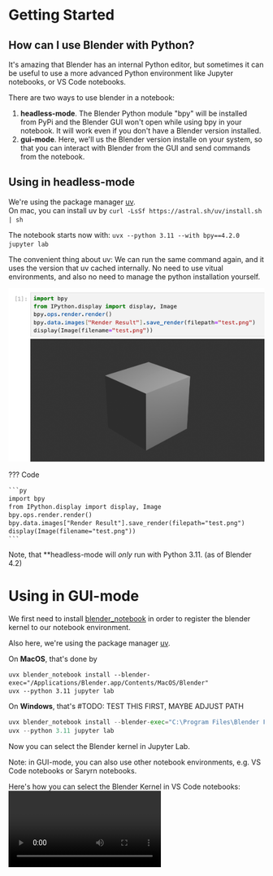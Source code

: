 # Getting Started

## How can I use Blender with Python?

It's amazing that Blender has an internal Python editor, but sometimes it can be useful to use a more advanced Python environment like Jupyter notebooks, or VS Code notebooks.

There are two ways to use blender in a notebook:  

  1. **headless-mode**. The Blender Python module "bpy" will be installed from PyPi and the Blender GUI won't open while using bpy in your notebook. It will work even if you don't have a Blender version installed.
  2. **gui-mode**. Here, we'll us the Blender version installe on your system, so that you can interact with Blender from the GUI and send commands from the notebook.

## Using in headless-mode

We're using the package manager [uv](https://docs.astral.sh/uv/getting-started/installation/).  
On mac, you can install uv by `curl -LsSf https://astral.sh/uv/install.sh | sh`

The notebook starts now with:
`uvx --python 3.11 --with bpy==4.2.0 jupyter lab`

The convenient thing about uv: We can run the same command again, and it uses the version that uv cached internally.
No need to use vitual environments, and also no need to manage the python installation yourself.


![alt text](first_render.png)


??? Code

    ```py
    import bpy
    from IPython.display import display, Image
    bpy.ops.render.render()
    bpy.data.images["Render Result"].save_render(filepath="test.png")
    display(Image(filename="test.png"))
    ```

Note, that **headless-mode will *only* run with Python 3.11. (as of Blender 4.2)

# Using in GUI-mode

We first need to install [blender_notebook](https://github.com/cheng-chi/blender_notebook) in order to register the blender kernel to our notebook environment.

Also here, we're using the package manager [uv](https://docs.astral.sh/uv/getting-started/installation/).

On **MacOS**, that's done by
```
uvx blender_notebook install --blender-exec="/Applications/Blender.app/Contents/MacOS/Blender"
uvx --python 3.11 jupyter lab
``` 


On **Windows**, that's #TODO: TEST THIS FIRST, MAYBE ADJUST PATH
```py
uvx blender_notebook install --blender-exec="C:\Program Files\Blender Foundation\Blender 4.2\blender.exe"
uvx --python 3.11 jupyter lab
```

Now you can select the Blender kernel in Jupyter Lab.

Note: in GUI-mode, you can also use other notebook environments, e.g. VS Code notebooks or Saryrn notebooks.


Here's how you can select the Blender Kernel in VS Code notebooks:
<video controls src="../video.mp4" title="Title"></video>

